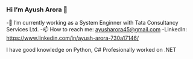 ### Hi I’m Ayush Arora 👋

-🔭 I’m currently working as a System Enginner with Tata Consultancy Services Ltd.
-📫 How to reach me: ayusharora45@gmail.com 
-LinkedIn:	https://www.linkedin.com/in/ayush-arora-730a17146/

I have good knowledge on Python, C# Profesionally worked on .NET


<!--
**ayusharora45/ayusharora45** is a ✨ _special_ ✨ repository because its `README.md` (this file) appears on your GitHub profile.

Here are some ideas to get you started:

- 🔭 I’m currently working as a System Enginner with Tata Consultancy Services Ltd.
**🌱 I’m currently learning ...
**👯 I’m looking to collaborate on ...
- 🤔 I’m looking for help with ...
- 💬 Ask me about ...
- 📫 How to reach me: ayusharora45@gmail.com or you can connect on LinkedIn:	https://www.linkedin.com/in/ayush-arora-730a17146/
**😄 Pronouns: ...
**⚡ Fun fact: ...

I have good knowledge on Python, C# Profesionally worked on .NET
-->
